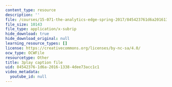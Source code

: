 ```yaml
---
content_type: resource
description: ''
file: /courses/15-071-the-analytics-edge-spring-2017/845423761d6a201613384dee73acc1c1_E_KUHMuoPLE.srt
file_size: 10143
file_type: application/x-subrip
hide_download: true
hide_download_original: null
learning_resource_types: []
license: https://creativecommons.org/licenses/by-nc-sa/4.0/
ocw_type: OCWFile
resourcetype: Other
title: 3play caption file
uid: 84542376-1d6a-2016-1338-4dee73acc1c1
video_metadata:
  youtube_id: null
---
```

